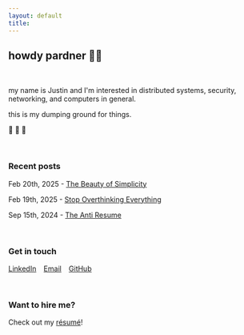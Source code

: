 ```yaml
---
layout: default
title:
---
```


## howdy pardner 👋🤠

<br/>

my name is Justin and I'm interested in distributed systems, security, networking, and computers in general.

this is my dumping ground for things.

🚧 🔨 👷

<br/>

### Recent posts

Feb 20th, 2025 - [The Beauty of Simplicity](blog/simplicity)

Feb 19th, 2025 - [Stop Overthinking Everything](/blog/stop-overthinking-everything)

Sep 15th, 2024 - [The Anti Resume](/blog/the-anti-resume)

<br/>

### Get in touch

[LinkedIn](https://www.linkedin.com/in/justin-sautter/) &ensp; [Email](mailto:me@justinsautter.zip) &ensp; [GitHub](https://github.com/justinsautter/)

<br/>

### Want to hire me?

Check out my [résumé](/resume.pdf)!